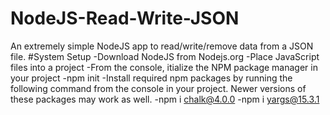 # NodeJS-Read-Write-JSON
An extremely simple NodeJS app to read/write/remove data from a JSON file.
#System Setup
-Download NodeJS from Nodejs.org
-Place JavaScript files into a project
-From the console, itialize the NPM package manager in your project
  -npm init
-Install required npm packages by running the following command from the console in your project. Newer versions of these packages may work as well. 
  -npm i chalk@4.0.0
  -npm i yargs@15.3.1
